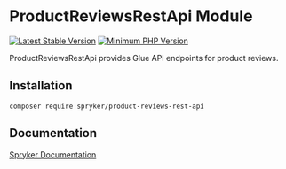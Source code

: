 # ProductReviewsRestApi Module
[![Latest Stable Version](https://poser.pugx.org/spryker/product-reviews-rest-api/v/stable.svg)](https://packagist.org/packages/spryker/product-reviews-rest-api)
[![Minimum PHP Version](https://img.shields.io/badge/php-%3E%3D%208.3-8892BF.svg)](https://php.net/)

ProductReviewsRestApi provides Glue API endpoints for product reviews.

## Installation

```
composer require spryker/product-reviews-rest-api
```

## Documentation

[Spryker Documentation](https://docs.spryker.com)
